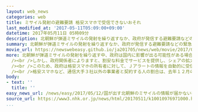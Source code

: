 ```yaml
---
layout: web_news
categories: web
title: ミサイル発射の避難要請 格安スマホで受信できないおそれ
last_modified_at: '2017-05-11T05:09:00+09:00'
datetime: 2017年05月11日 05時09分
description: 北朝鮮が弾道ミサイルの発射を繰り返すなか、政府が発信する避難要請などの緊急情報が、格安スマホでは受信できないおそれがあることから、政府は利用者に対して、受信できる専用アプリの活用を呼びかけることにしています。
summary: 北朝鮮が弾道ミサイルの発射を繰り返すなか、政府が発信する避難要請などの緊急情報が、格安スマホでは受信できないおそれがあることから、政府は利用者に対して、受信できる専用アプリの活用を呼びかけることにしています。
movie_url: https://newswebeasy.github.io/ja201705/news/web/movie/2017/05/12/k10010976971000.mp4
more: 北朝鮮が弾道ミサイルの発射を繰り返す中、政府は国内に影響が出る可能性がある場合には、避難要請などの緊急情報をＪアラート＝全国瞬時警報システムで発信し、この情報はスマートフォンや、携帯電話の緊急速報メールでも自動的に配信されます。<br
  /><br />しかし、政府関係者によりますと、割安な料金でサービスを提供し、シェアの拡大が続いている格安スマホでは、緊急情報が受信できないおそれがあるということです。<br
  /><br />このため、政府は格安スマホの所有者に対して、Ｊアラートの情報を自動的に受信できる専用アプリの活用を呼びかけることにしています。<br />また、古い携帯電話でも受信できない可能性があることから、政府はアドレスを登録しておけば、受信できる自治体の速報メールの利用も推奨することにしています。<br
  /><br />格安スマホなど、通信大手３社以外の事業者と契約する人の割合は、去年１２月の段階で全体の８．９％に上っていることから、政府は近く、こうした内容の通知を全国の自治体に出すなどして、緊急情報がくまなく国民に伝わる環境の整備を進めていく方針です。
body:
- text: ''
  title: ''
easy_news_url: /news/easy/2017/05/12/国が出す北朝鮮のミサイルの情報が届かない携帯電話がある/
source_url: https://www3.nhk.or.jp/news/html/20170511/k10010976971000.html
...
```

